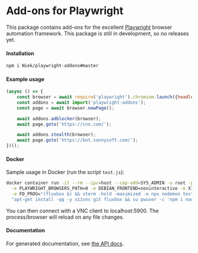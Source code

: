 # Add-ons for Playwright

This package contains add-ons for the excellent [Playwright](https://github.com/microsoft/playwright/) browser automation framework. This package is still in development, so no releases yet.

#### Installation
```bash
npm i Niek/playwright-addons#master
```

#### Example usage
```js
(async () => {
    const browser = await require('playwright').chromium.launch({headless: false}); // or: firefox, webkit
    const addons = await import('playwright-addons');
    const page = await browser.newPage();

    await addons.adblocker(browser);
    await page.goto('https://cnn.com/');

    await addons.stealth(browser);
    await page.goto('https://bot.sannysoft.com/');
})();
```

#### Docker
Sample usage in Docker (run the script `test.js`):
```bash
docker container run -it --rm --ipc=host --cap-add=SYS_ADMIN -u root -p 5900:5900 -v $(pwd):/src -w /src \
  -e PLAYWRIGHT_BROWSERS_PATH=0 -e DEBIAN_FRONTEND=noninteractive -e X11VNC_CREATE_GEOM=1280x720x24 \
  -e FD_PROG="(fluxbox &) && xterm -hold -maximized -e npx nodemon test.js" mcr.microsoft.com/playwright:bionic sh -c \
  "apt-get install -qq -y x11vnc git fluxbox && su pwuser -c 'npm i nodemon Niek/playwright-addons#master && x11vnc -q -create -nopw -forever'"
```
You can then connect with a VNC client to localhost:5900. The process/browser will reload on any file changes.

#### Documentation
For generated documentation, see [the API docs](/api.md).